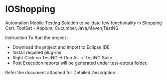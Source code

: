 # IOShopping

Automation Mobile Testing Solution to validate few functionality in Shopping Cart. 
ToolSet - Appium, Cucumber,Java,Maven,TestNG

Instruction To Run the project :
 - Download the project and import to Eclipse IDE
 - Install required plug-ins 
 - Right Click on TestNG -> Run As -> TestNG Suite
 - Post Execution reports will be generated under test-output folder.

Refer the document attached for Detailed Description.

